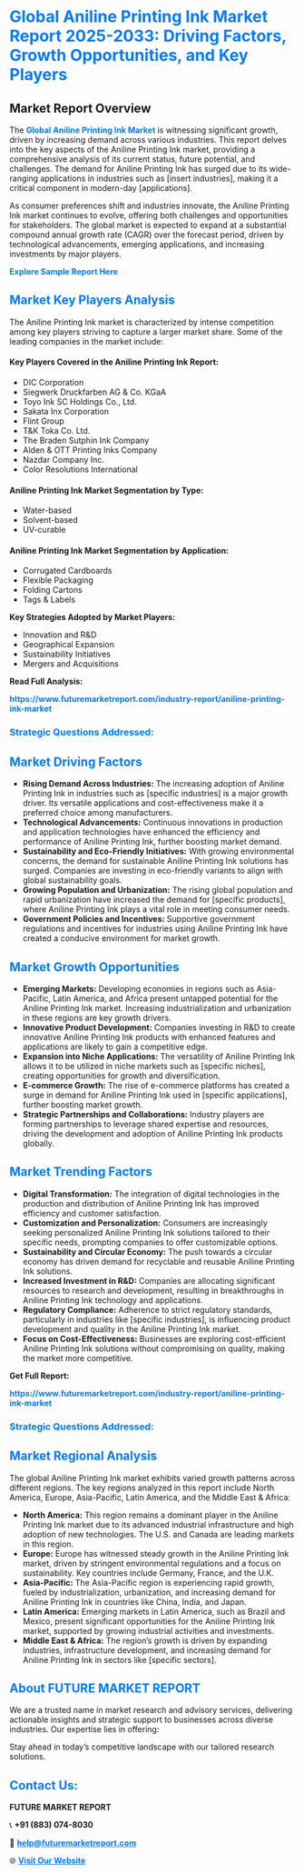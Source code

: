 <h1 style="color: #007BFF;">Global Aniline Printing Ink Market Report 2025-2033: Driving Factors, Growth Opportunities, and Key Players</h1>

<section id="overview">
<h2>Market Report Overview</h2>
<p>The <a href="https://www.futuremarketreport.com/industry-report/aniline-printing-ink-market" style="color: #007BFF; text-decoration: none;"><strong>Global Aniline Printing Ink Market</strong></a> is witnessing significant growth, driven by increasing demand across various industries. This report delves into the key aspects of the Aniline Printing Ink market, providing a comprehensive analysis of its current status, future potential, and challenges. The demand for Aniline Printing Ink has surged due to its wide-ranging applications in industries such as [insert industries], making it a critical component in modern-day [applications].</p>
<p>As consumer preferences shift and industries innovate, the Aniline Printing Ink market continues to evolve, offering both challenges and opportunities for stakeholders. The global market is expected to expand at a substantial compound annual growth rate (CAGR) over the forecast period, driven by technological advancements, emerging applications, and increasing investments by major players.</p>
</section>

<section id="overview">
<p><a href="https://www.futuremarketreport.com/request-sample/reportId=96554" style="color: #007BFF; text-decoration: none;"><strong>Explore Sample Report Here</strong></a></p>
</section>

<section id="key-players">
<h2 style="color: #007BFF;">Market Key Players Analysis</h2>
<p>The Aniline Printing Ink market is characterized by intense competition among key players striving to capture a larger market share. Some of the leading companies in the market include:</p>
<h4>Key Players Covered in the Aniline Printing Ink Report:</h4>
<ul><li>DIC Corporation</li><li>Siegwerk Druckfarben AG &amp; Co. KGaA</li><li>Toyo Ink SC Holdings Co., Ltd.</li><li>Sakata Inx Corporation</li><li>Flint Group</li><li>T&amp;K Toka Co. Ltd.</li><li>The Braden Sutphin Ink Company</li><li>Alden &amp; OTT Printing Inks Company</li><li>Nazdar Company Inc.</li><li>Color Resolutions International</li></ul>
<h4>Aniline Printing Ink Market Segmentation by Type:</h4>
<ul><li>Water-based</li><li>Solvent-based</li><li>UV-curable</li></ul>

<h4>Aniline Printing Ink Market Segmentation by Application:</h4>
<ul><li>Corrugated Cardboards</li><li>Flexible Packaging</li><li>Folding Cartons</li><li>Tags &amp; Labels</li></ul>
<p><strong>Key Strategies Adopted by Market Players:</strong></p>
<ul>
<li>Innovation and R&D</li>
<li>Geographical Expansion</li>
<li>Sustainability Initiatives</li>
<li>Mergers and Acquisitions</li>
</ul>
</section>

<section>
<p><strong>Read Full Analysis: </strong></p><a href="https://www.futuremarketreport.com/industry-report/aniline-printing-ink-market" style="color: #007BFF; text-decoration: none;"><strong>https://www.futuremarketreport.com/industry-report/aniline-printing-ink-market</strong></a>
<h3 style="color: #007BFF;">Strategic Questions Addressed:</h3>
</section>

<section id="driving-factors">
<h2 style="color: #007BFF;">Market Driving Factors</h2>
<ul>
<li><strong>Rising Demand Across Industries:</strong> The increasing adoption of Aniline Printing Ink in industries such as [specific industries] is a major growth driver. Its versatile applications and cost-effectiveness make it a preferred choice among manufacturers.</li>
<li><strong>Technological Advancements:</strong> Continuous innovations in production and application technologies have enhanced the efficiency and performance of Aniline Printing Ink, further boosting market demand.</li>
<li><strong>Sustainability and Eco-Friendly Initiatives:</strong> With growing environmental concerns, the demand for sustainable Aniline Printing Ink solutions has surged. Companies are investing in eco-friendly variants to align with global sustainability goals.</li>
<li><strong>Growing Population and Urbanization:</strong> The rising global population and rapid urbanization have increased the demand for [specific products], where Aniline Printing Ink plays a vital role in meeting consumer needs.</li>
<li><strong>Government Policies and Incentives:</strong> Supportive government regulations and incentives for industries using Aniline Printing Ink have created a conducive environment for market growth.</li>
</ul>
</section>

<section id="growth-opportunities">
<h2 style="color: #007BFF;">Market Growth Opportunities</h2>
<ul>
<li><strong>Emerging Markets:</strong> Developing economies in regions such as Asia-Pacific, Latin America, and Africa present untapped potential for the Aniline Printing Ink market. Increasing industrialization and urbanization in these regions are key growth drivers.</li>
<li><strong>Innovative Product Development:</strong> Companies investing in R&D to create innovative Aniline Printing Ink products with enhanced features and applications are likely to gain a competitive edge.</li>
<li><strong>Expansion into Niche Applications:</strong> The versatility of Aniline Printing Ink allows it to be utilized in niche markets such as [specific niches], creating opportunities for growth and diversification.</li>
<li><strong>E-commerce Growth:</strong> The rise of e-commerce platforms has created a surge in demand for Aniline Printing Ink used in [specific applications], further boosting market growth.</li>
<li><strong>Strategic Partnerships and Collaborations:</strong> Industry players are forming partnerships to leverage shared expertise and resources, driving the development and adoption of Aniline Printing Ink products globally.</li>
</ul>
</section>

<section id="trending-factors">
<h2 style="color: #007BFF;">Market Trending Factors</h2>
<ul>
<li><strong>Digital Transformation:</strong> The integration of digital technologies in the production and distribution of Aniline Printing Ink has improved efficiency and customer satisfaction.</li>
<li><strong>Customization and Personalization:</strong> Consumers are increasingly seeking personalized Aniline Printing Ink solutions tailored to their specific needs, prompting companies to offer customizable options.</li>
<li><strong>Sustainability and Circular Economy:</strong> The push towards a circular economy has driven demand for recyclable and reusable Aniline Printing Ink solutions.</li>
<li><strong>Increased Investment in R&D:</strong> Companies are allocating significant resources to research and development, resulting in breakthroughs in Aniline Printing Ink technology and applications.</li>
<li><strong>Regulatory Compliance:</strong> Adherence to strict regulatory standards, particularly in industries like [specific industries], is influencing product development and quality in the Aniline Printing Ink market.</li>
<li><strong>Focus on Cost-Effectiveness:</strong> Businesses are exploring cost-efficient Aniline Printing Ink solutions without compromising on quality, making the market more competitive.</li>
</ul>
</section>

<section>
<p><strong>Get Full Report: </strong></p><a href="https://www.futuremarketreport.com/industry-report/aniline-printing-ink-market" style="color: #007BFF; text-decoration: none;"><strong>https://www.futuremarketreport.com/industry-report/aniline-printing-ink-market</strong></a>
<h3 style="color: #007BFF;">Strategic Questions Addressed:</h3>
</section>


<section id="regional-analysis">
<h2 style="color: #007BFF;">Market Regional Analysis</h2>
<p>The global Aniline Printing Ink market exhibits varied growth patterns across different regions. The key regions analyzed in this report include North America, Europe, Asia-Pacific, Latin America, and the Middle East & Africa:</p>
<ul>
<li><strong>North America:</strong> This region remains a dominant player in the Aniline Printing Ink market due to its advanced industrial infrastructure and high adoption of new technologies. The U.S. and Canada are leading markets in this region.</li>
<li><strong>Europe:</strong> Europe has witnessed steady growth in the Aniline Printing Ink market, driven by stringent environmental regulations and a focus on sustainability. Key countries include Germany, France, and the U.K.</li>
<li><strong>Asia-Pacific:</strong> The Asia-Pacific region is experiencing rapid growth, fueled by industrialization, urbanization, and increasing demand for Aniline Printing Ink in countries like China, India, and Japan.</li>
<li><strong>Latin America:</strong> Emerging markets in Latin America, such as Brazil and Mexico, present significant opportunities for the Aniline Printing Ink market, supported by growing industrial activities and investments.</li>
<li><strong>Middle East & Africa:</strong> The region’s growth is driven by expanding industries, infrastructure development, and increasing demand for Aniline Printing Ink in sectors like [specific sectors].</li>
</ul>
</section>

<footer>
<h2 style="color: #007BFF;">About FUTURE MARKET REPORT</h2>
<p>We are a trusted name in market research and advisory services, delivering actionable insights and strategic support to businesses across diverse industries. Our expertise lies in offering:</p>

<p>Stay ahead in today’s competitive landscape with our tailored research solutions.</p>

<h2 style="color: #007BFF;">Contact Us:</h2>
<p><strong>FUTURE MARKET REPORT</strong></p>
<p>📞 <strong>+91 (883) 074-8030</strong></p>
<p>📧 <strong><a href="mailto:help@futuremarketreport.com" style="color: #007BFF;">help@futuremarketreport.com</a></strong></p>
<p>🌐 <strong><a href="https://www.futuremarketreport.com/" style="color: #007BFF;">Visit Our Website</a></strong></p>
</footer>